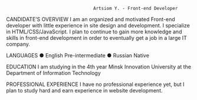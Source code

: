                                      Artsiom Y. - Front-end Developer 
 
CANDIDATE’S OVERVIEW 
        I am an organized and motivated Front-end developer with little experience in site design and 
development. I specialize in HTML/CSS/JavaScript. I plan to continue to gain more knowledge and skills 
in front-end development in order to eventually get a job in a large IT company. 

LANGUAGES 
● English  Pre-intermediate
● Russian  Native 
 
EDUCATION 
        I am studying in the 4th year Minsk Innovation University at the Department of Information Technology 
 
PROFESSIONAL EXPERIENCE 
         I have no professional experience yet, but I plan to study hard and earn experience in website development.
